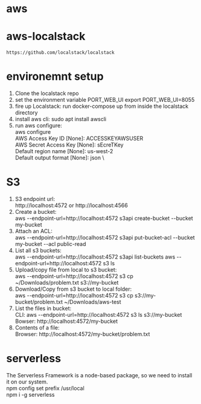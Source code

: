 # aws

# aws-localstack
    https://github.com/localstack/localstack

# environemnt setup
1. Clone the localstack repo
2. set the environment variable PORT_WEB_UI
   export PORT_WEB_UI=8055
3. fire up Localstack: run docker-compose up from inside the localstack directory
4. install aws cli: sudo apt install awscli
5. run aws configure: \
    aws configure \
    AWS Access Key ID [None]: ACCESSKEYAWSUSER \
    AWS Secret Access Key [None]: sEcreTKey \
    Default region name [None]: us-west-2 \
    Default output format [None]: json \

# S3
1. S3 endpoint url: \
   http://localhost:4572 or http://localhost:4566
2. Create a bucket: \
    aws --endpoint-url=http://localhost:4572 s3api create-bucket --bucket my-bucket
3. Attach an ACL: \
   aws --endpoint-url=http://localhost:4572 s3api put-bucket-acl --bucket my-bucket --acl public-read
4. List all s3 buckets: \
   aws --endpoint-url=http://localhost:4572 s3api list-buckets
   aws --endpoint-url=http://localhost:4572 s3 ls
5. Upload/copy file from local to s3 bucket: \
   aws --endpoint-url=http://localhost:4572 s3 cp ~/Downloads/problem.txt s3://my-bucket
6. Download/Copy from s3 bucket to local folder: \
   aws --endpoint-url=http://localhost:4572 s3 cp s3://my-bucket/problem.txt ~/Downloads/aws-test
7. List the files in bucket: \
   CLI: aws --endpoint-url=http://localhost:4572 s3 ls s3://my-bucket \
   Bowser: http://localhost:4572/my-bucket 
8. Contents of a file: \
   Browser: http://localhost:4572/my-bucket/problem.txt 

# serverless
The Serverless Framework is a node-based package, so we need to install it on our system. \
    npm config set prefix /usr/local \
    npm i -g serverless 
